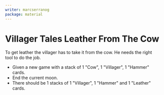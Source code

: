 ```yaml
---
writer: marcserranog
package: material
---
```


# Villager Tales Leather From The Cow

To get leather the villager has to take it from the cow.
He needs the right tool to do the job.

 * Given a new game with a stack of 1 "Cow", 1 "Villager", 1 "Hammer" cards.
 * End the current moon.
 * There should be 1 stacks of 1 "Villager", 1 "Hammer" and 1 "Leather" cards.
